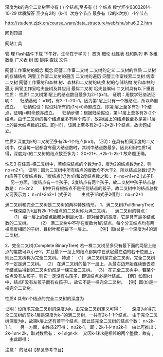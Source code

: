 深度为k的完全二叉树至少有 ( ) 个结点,至多有 ( ) 个结点
数学坏少63032014-10-29
优质解答
至少有2的（k-1）次方个节点
最多有（2的k次方）-1个节点

http://student.zjzk.cn/course_ware/data_structure/web/shu/shu6.2.2.htm

 回到顶部
		
网站工具

管 理
flash插件下载
下午好，生命在于学习！	
首页	概论	线性表	栈和队列	串	多维数组	广义表	树	图	排序	查找	文件

网警工作室树的概念
 概念
网警工作室二叉树
 二叉树的定义
二叉树的性质
 二叉树的存储结构
网警工作室二叉树的遍历
 二叉树的遍历
网警工作室线索二叉树
 线索二叉树
网警工作室树和森林
 树、森林和二叉树的转换
 树的存储结构
 树和森林的遍历
网警工作室哈夫曼树及其应用
 最优二叉树
 哈夫曼编码
二叉树具有以下重要性质：
性质1 二叉树第i层上的结点数目最多为2i-1(i≥1)。
证明：用数学归纳法证明：
　    归纳基础：i=1时，有2i-1=20=1。因为第1层上只有一个根结点，所以命题成立。
    　归纳假设：假设对所有的j(1≤j<i)命题成立，即第j层上至多有2j-1个结点，证明j=i时命题亦成立。
    　归纳步骤：根据归纳假设，第i-1层上至多有2i-2个结点。由于二叉树的每个结点至多有两个孩子，故第i层上的结点数至多是第i-1层上的最大结点数的2倍。即j=i时，该层上至多有2×2i-2=2i-1个结点，故命题成立。

性质2 深度为k的二叉树至多有2k-1个结点(k≥1)。
证明：在具有相同深度的二叉树中，仅当每一层都含有最大结点数时，其树中结点数最多。因此利用性质1可得，深度为k的二叉树的结点数至多为：
                20+21+…+2k-1=2k-1
    故命题正确。

性质3 在任意-棵二叉树中，若终端结点的个数为n0，度为2的结点数为n2，则no=n2+1。
证明：因为二叉树中所有结点的度数均不大于2，所以结点总数(记为n)应等于0度结点数、1度结点(记为n1)和2度结点数之和：
                     n=no+n1+n2 (式子1)
　    另一方面，1度结点有一个孩子，2度结点有两个孩子，故二叉树中孩子结点总数是：
                      nl+2n2
　　树中只有根结点不是任何结点的孩子，故二叉树中的结点总数又可表示为：
                      n=n1+2n2+1 (式子2)
　　由式子1和式子2得到：
                      no=n2+1

满二叉树和完全二叉树是二叉树的两种特殊情形。
1、满二叉树(FullBinaryTree) 
    　一棵深度为k且有2k-1个结点的二又树称为满二叉树。
    　满二叉树的特点：
　　（1）	每一层上的结点数都达到最大值。即对给定的高度，它是具有最多结点数的二叉树。
　　（2）	满二叉树中不存在度数为1的结点，每个分支结点均有两棵高度相同的子树，且树叶都在最下一层上。
　　【例】图(a)是一个深度为4的满二叉树。
         
  

2、完全二叉树(Complete BinaryTree) 
    若一棵二叉树至多只有最下面的两层上结点的度数可以小于2，并且最下一层上的结点都集中在该层最左边的若干位置上，则此二叉树称为完全二叉树。
  特点：
  （1）	满二叉树是完全二叉树，完全二叉树不一定是满二叉树。
  （2）	在满二叉树的最下一层上，从最右边开始连续删去若干结点后得到的二叉树仍然是一棵完全二叉树。
  （3）	在完全二叉树中，若某个结点没有左孩子，则它一定没有右孩子，即该结点必是叶结点。
【例】如图(c)中，结点F没有左孩子而有右孩子L，故它不是一棵完全二叉树。
【例】图(b)是一棵完全二叉树。
  
性质4  具有n个结点的完全二叉树的深度为
                            
证明：设所求完全二叉树的深度为k。由完全二叉树定义可得：
　　深度为k得完全二叉树的前k-1层是深度为k-1的满二叉树，一共有2k-1-1个结点。
由于完全二叉树深度为k，故第k层上还有若干个结点，因此该完全二叉树的结点个数：
                  n>2k-1-1。
    　另一方面，由性质2可得：
                  n≤2k-1，
       即：2k-1-l<n≤2k-1
    　由此可推出：2k-1≤n<2k，取对数后有：
                  k-1≤lgn<k
    　又因k-1和k是相邻的两个整数，故有
                                      ,
    　由此即得：
                   
注意：
           的证明【参见参考书目】

